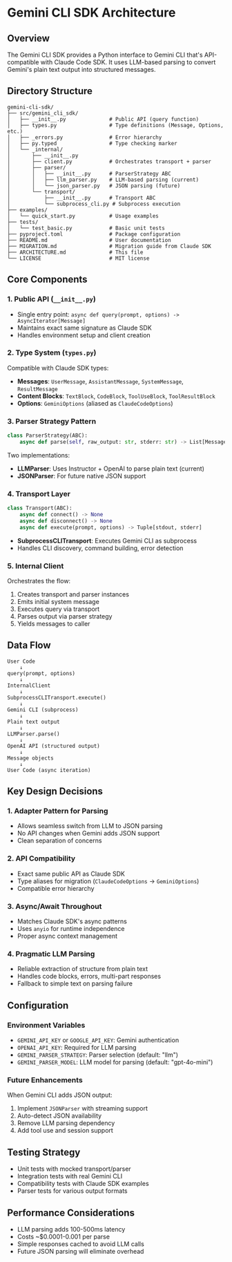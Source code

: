 # Gemini CLI SDK Architecture

## Overview

The Gemini CLI SDK provides a Python interface to Gemini CLI that's API-compatible with Claude Code SDK. It uses LLM-based parsing to convert Gemini's plain text output into structured messages.

## Directory Structure

```
gemini-cli-sdk/
├── src/gemini_cli_sdk/
│   ├── __init__.py              # Public API (query function)
│   ├── types.py                 # Type definitions (Message, Options, etc.)
│   ├── _errors.py               # Error hierarchy
│   ├── py.typed                 # Type checking marker
│   └── _internal/
│       ├── __init__.py
│       ├── client.py            # Orchestrates transport + parser
│       ├── parser/
│       │   ├── __init__.py      # ParserStrategy ABC
│       │   ├── llm_parser.py    # LLM-based parsing (current)
│       │   └── json_parser.py   # JSON parsing (future)
│       └── transport/
│           ├── __init__.py      # Transport ABC
│           └── subprocess_cli.py # Subprocess execution
├── examples/
│   └── quick_start.py           # Usage examples
├── tests/
│   └── test_basic.py            # Basic unit tests
├── pyproject.toml               # Package configuration
├── README.md                    # User documentation
├── MIGRATION.md                 # Migration guide from Claude SDK
├── ARCHITECTURE.md              # This file
└── LICENSE                      # MIT license
```

## Core Components

### 1. Public API (`__init__.py`)

- Single entry point: `async def query(prompt, options) -> AsyncIterator[Message]`
- Maintains exact same signature as Claude SDK
- Handles environment setup and client creation

### 2. Type System (`types.py`)

Compatible with Claude SDK types:
- **Messages**: `UserMessage`, `AssistantMessage`, `SystemMessage`, `ResultMessage`
- **Content Blocks**: `TextBlock`, `CodeBlock`, `ToolUseBlock`, `ToolResultBlock`
- **Options**: `GeminiOptions` (aliased as `ClaudeCodeOptions`)

### 3. Parser Strategy Pattern

```python
class ParserStrategy(ABC):
    async def parse(self, raw_output: str, stderr: str) -> List[Message]
```

Two implementations:
- **LLMParser**: Uses Instructor + OpenAI to parse plain text (current)
- **JSONParser**: For future native JSON support

### 4. Transport Layer

```python
class Transport(ABC):
    async def connect() -> None
    async def disconnect() -> None
    async def execute(prompt, options) -> Tuple[stdout, stderr]
```

- **SubprocessCLITransport**: Executes Gemini CLI as subprocess
- Handles CLI discovery, command building, error detection

### 5. Internal Client

Orchestrates the flow:
1. Creates transport and parser instances
2. Emits initial system message
3. Executes query via transport
4. Parses output via parser strategy
5. Yields messages to caller

## Data Flow

```
User Code
    ↓
query(prompt, options)
    ↓
InternalClient
    ↓
SubprocessCLITransport.execute()
    ↓
Gemini CLI (subprocess)
    ↓
Plain text output
    ↓
LLMParser.parse()
    ↓
OpenAI API (structured output)
    ↓
Message objects
    ↓
User Code (async iteration)
```

## Key Design Decisions

### 1. Adapter Pattern for Parsing

- Allows seamless switch from LLM to JSON parsing
- No API changes when Gemini adds JSON support
- Clean separation of concerns

### 2. API Compatibility

- Exact same public API as Claude SDK
- Type aliases for migration (`ClaudeCodeOptions` → `GeminiOptions`)
- Compatible error hierarchy

### 3. Async/Await Throughout

- Matches Claude SDK's async patterns
- Uses `anyio` for runtime independence
- Proper async context management

### 4. Pragmatic LLM Parsing

- Reliable extraction of structure from plain text
- Handles code blocks, errors, multi-part responses
- Fallback to simple text on parsing failure

## Configuration

### Environment Variables

- `GEMINI_API_KEY` or `GOOGLE_API_KEY`: Gemini authentication
- `OPENAI_API_KEY`: Required for LLM parsing
- `GEMINI_PARSER_STRATEGY`: Parser selection (default: "llm")
- `GEMINI_PARSER_MODEL`: LLM model for parsing (default: "gpt-4o-mini")

### Future Enhancements

When Gemini CLI adds JSON output:
1. Implement `JSONParser` with streaming support
2. Auto-detect JSON availability
3. Remove LLM parsing dependency
4. Add tool use and session support

## Testing Strategy

- Unit tests with mocked transport/parser
- Integration tests with real Gemini CLI
- Compatibility tests with Claude SDK examples
- Parser tests for various output formats

## Performance Considerations

- LLM parsing adds 100-500ms latency
- Costs ~$0.0001-0.001 per parse
- Simple responses cached to avoid LLM calls
- Future JSON parsing will eliminate overhead